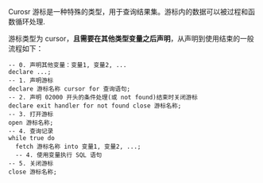 Curosr 游标是一种特殊的类型，用于查询结果集。游标内的数据可以被过程和函数循环处理.

游标类型为 cursor，**且需要在其他类型变量之后声明**，从声明到使用结束的一般流程如下：

```mysql
-- 0. 声明其他变量：变量1, 变量2, ...
declare ...;
-- 1. 声明游标
declare 游标名称 cursor for 查询语句;
-- 2. 声明 02000 开头的条件处理(或 not found)结束时关闭游标
declare exit handler for not found close 游标名称;
-- 3. 打开游标
open 游标名称;
-- 4. 查询记录
while true do
  fetch 游标名称 into 变量1, 变量2, ...;
  -- 4. 使用变量执行 SQL 语句
-- 5. 关闭游标
close 游标名称;
```
